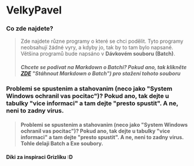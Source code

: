 # VelkyPavel
### Co zde najdete?
> Zde najdete různe programy o které se chci podělit. Tyto programy neobsahují žádné vyry, a kdyby jo, tak by to tam bylo napsané. Většina programů bude napsáno v **Dávkovém souboru (Batch)**.
> ##### *Chcete se podívat na Markdown o Batchi? Pokud ano, tak klikněte [ZDE](https://uloz.to/quickDownload/jiFNS7W5Ws2P) "Stáhnout Markdown o Batch") pro stažení tohoto souboru*

### Problemi se spustenim a stahovanim (neco jako "System Windows ochranil vas pocitac")? Pokud ano, tak dejte u tabulky "vice informaci" a tam dejte "presto spustit". A ne, neni to zadny virus.
> #### Problemi se spustenim a stahovanim (neco jako "System Windows ochranil vas pocitac")? Pokud ano, tak dejte u tabulky "vice informaci" a tam dejte "presto spustit". A ne, neni to zadny virus. Tohle delaji Batch a Exe soubory.
#### Díki za inspiraci Grizlíku :D
